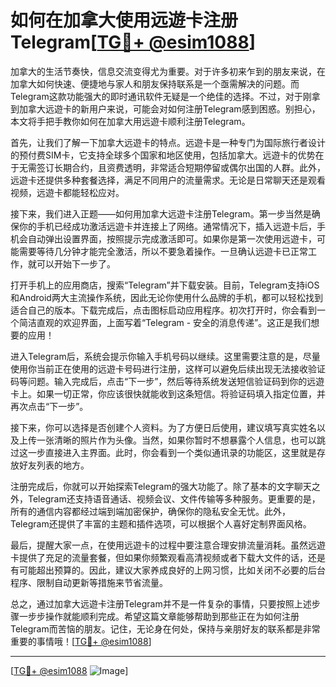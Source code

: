 # 如何在加拿大使用远遊卡注册Telegram[[TG💪+ @esim1088](https://t.me/s/esim1088)]

加拿大的生活节奏快，信息交流变得尤为重要。对于许多初来乍到的朋友来说，在加拿大如何快速、便捷地与家人和朋友保持联系是一个亟需解决的问题。而Telegram这款功能强大的即时通讯软件无疑是一个绝佳的选择。不过，对于刚拿到加拿大远遊卡的新用户来说，可能会对如何注册Telegram感到困惑。别担心，本文将手把手教你如何在加拿大用远遊卡顺利注册Telegram。

首先，让我们了解一下加拿大远遊卡的特点。远遊卡是一种专门为国际旅行者设计的预付费SIM卡，它支持全球多个国家和地区使用，包括加拿大。远遊卡的优势在于无需签订长期合约，且资费透明，非常适合短期停留或偶尔出国的人群。此外，远遊卡还提供多种套餐选择，满足不同用户的流量需求。无论是日常聊天还是观看视频，远遊卡都能轻松应对。

接下来，我们进入正题——如何用加拿大远遊卡注册Telegram。第一步当然是确保你的手机已经成功激活远遊卡并连接上了网络。通常情况下，插入远遊卡后，手机会自动弹出设置界面，按照提示完成激活即可。如果你是第一次使用远遊卡，可能需要等待几分钟才能完全激活，所以不要急着操作。一旦确认远遊卡已正常工作，就可以开始下一步了。

打开手机上的应用商店，搜索“Telegram”并下载安装。目前，Telegram支持iOS和Android两大主流操作系统，因此无论你使用什么品牌的手机，都可以轻松找到适合自己的版本。下载完成后，点击图标启动应用程序。初次打开时，你会看到一个简洁直观的欢迎界面，上面写着“Telegram - 安全的消息传递”。这正是我们想要的应用！

进入Telegram后，系统会提示你输入手机号码以继续。这里需要注意的是，尽量使用你当前正在使用的远遊卡号码进行注册，这样可以避免后续出现无法接收验证码等问题。输入完成后，点击“下一步”，然后等待系统发送短信验证码到你的远遊卡上。如果一切正常，你应该很快就能收到这条短信。将验证码填入指定位置，并再次点击“下一步”。

接下来，你可以选择是否创建个人资料。为了方便日后使用，建议填写真实姓名以及上传一张清晰的照片作为头像。当然，如果你暂时不想暴露个人信息，也可以跳过这一步直接进入主界面。此时，你会看到一个类似通讯录的功能区，这里就是存放好友列表的地方。

注册完成后，你就可以开始探索Telegram的强大功能了。除了基本的文字聊天之外，Telegram还支持语音通话、视频会议、文件传输等多种服务。更重要的是，所有的通信内容都经过端到端加密保护，确保你的隐私安全无忧。此外，Telegram还提供了丰富的主题和插件选项，可以根据个人喜好定制界面风格。

最后，提醒大家一点，在使用远遊卡的过程中要注意合理安排流量消耗。虽然远遊卡提供了充足的流量套餐，但如果你频繁观看高清视频或者下载大文件的话，还是有可能超出预算的。因此，建议大家养成良好的上网习惯，比如关闭不必要的后台程序、限制自动更新等措施来节省流量。

总之，通过加拿大远遊卡注册Telegram并不是一件复杂的事情，只要按照上述步骤一步步操作就能顺利完成。希望这篇文章能够帮助到那些正在为如何注册Telegram而苦恼的朋友。记住，无论身在何处，保持与亲朋好友的联系都是非常重要的事情哦！[[TG💪+ @esim1088](https://t.me/s/esim1088)]

---

[[TG💪+ @esim1088](https://t.me/s/esim1088) ![Image](https://i.postimg.cc/4NQfJmqS/Snipaste-2025-05-13-00-14-12.png)]